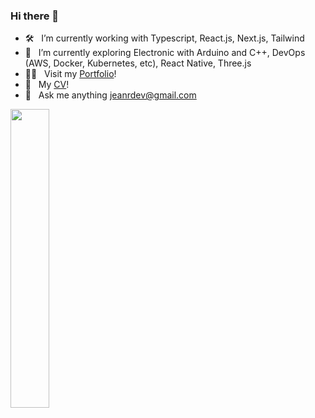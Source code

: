 ### Hi there 👋

- 🛠 &nbsp; I’m currently working with Typescript, React.js, Next.js, Tailwind
- 🚀 &nbsp; I’m currently exploring Electronic with Arduino and C++, DevOps (AWS, Docker, Kubernetes, etc), React Native, Three.js
- 👨‍💻 &nbsp; Visit my [Portfolio](https://jeanrondon.is-a.dev)!
- 📄 &nbsp; My [CV](https://rxresu.me/jeandv/cv-jean-rondon)!
- 💬 &nbsp; Ask me anything jeanrdev@gmail.com

<div align="mid">
  <img src="https://github-readme-stats.vercel.app/api?username=jeandv&theme=tokyonight&show_icons=true&hide_border=true&count_private=true" width="35%" />
</div>
